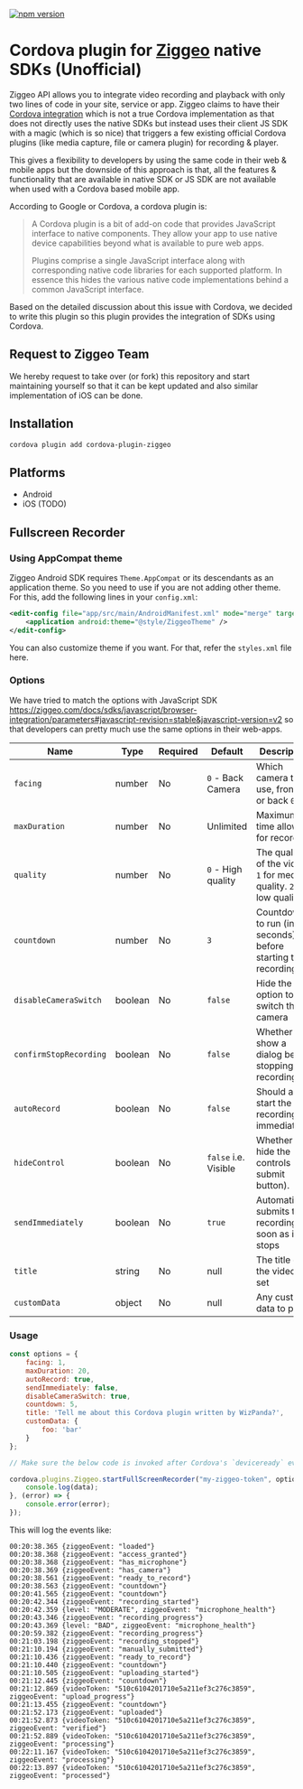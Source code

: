 [![npm version](https://badge.fury.io/js/cordova-plugin-ziggeo.svg)](https://badge.fury.io/js/cordova-plugin-ziggeo)

# Cordova plugin for [Ziggeo](https://ziggeo.com/) native SDKs (Unofficial)

Ziggeo API allows you to integrate video recording and playback with only two lines of code in your site, service or app. Ziggeo claims
 to have their [Cordova integration](https://ziggeo.com/docs/sdks/mobile/cordova#javascript-revision=stable&javascript-version=v2) which
 is not a true Cordova implementation as that does not directly uses the native SDKs but instead uses their client JS SDK with a magic
 (which is so nice) that triggers a few existing official Cordova plugins (like media capture, file or camera plugin) for recording
 & player.
 
This gives a flexibility to developers by using the same code in their web & mobile apps but the downside of this approach is that, all
 the features & functionality that are available in native SDK or JS SDK are not available when used with a Cordova based mobile app.
 
According to Google or Cordova, a cordova plugin is:

> A Cordova plugin is a bit of add-on code that provides JavaScript interface to native components. They allow your app to use native device
> capabilities beyond what is available to pure web apps.
>
> Plugins comprise a single JavaScript interface along with corresponding native code libraries for each supported platform. In essence
> this hides the various native code implementations behind a common JavaScript interface.

Based on the detailed discussion about this issue with Cordova, we decided to write this plugin so this plugin provides the integration of
 SDKs using Cordova.

## Request to Ziggeo Team

We hereby request to take over (or fork) this repository and start maintaining yourself so that it can be kept updated and also similar
 implementation of iOS can be done.

## Installation

```bash
cordova plugin add cordova-plugin-ziggeo
```

## Platforms

- Android
- iOS (TODO)

## Fullscreen Recorder

### Using AppCompat theme

Ziggeo Android SDK requires `Theme.AppCompat` or its descendants as an application theme. So you need to use if you are not adding other
 theme. For this, add the following lines in your `config.xml`:

```xml
<edit-config file="app/src/main/AndroidManifest.xml" mode="merge" target="/manifest/application" xmlns:android="http://schemas.android.com/apk/res/android">
    <application android:theme="@style/ZiggeoTheme" />
</edit-config>
```

You can also customize theme if you want. For that, refer the `styles.xml` file here.

### Options

We have tried to match the options with JavaScript SDK https://ziggeo.com/docs/sdks/javascript/browser-integration/parameters#javascript-revision=stable&javascript-version=v2
so that developers can pretty much use the same options in their web-apps.


| Name              | Type     | Required | Default              | Description                                                             |
|-------------------|----------|----------|----------------------|-------------------------------------------------------------------------|
| `facing`          | number   | No       | `0` - Back Camera    | Which camera to use, front `1` or back `0`.                             |
| `maxDuration`     | number   | No       | Unlimited            | Maximum time allowed for recording.                                     |
| `quality`         | number   | No       | `0` - High quality   | The quality of the video. `1` for medium quality. `2` for low quality.  |
| `countdown`       | number   | No       | `3`                  | Countdown to run (in seconds) before starting the recording             |
| `disableCameraSwitch`| boolean | No     | `false`              | Hide the option to switch the camera                                    |
| `confirmStopRecording`| boolean | No     | `false`              | Whether to show a dialog before stopping the recording                 |
| `autoRecord`      | boolean  | No       | `false`              | Should auto start the recording immediately.                            |
| `hideControl`     | boolean  | No       | `false` i.e. Visible | Whether to hide the controls (like submit button).                      |
| `sendImmediately` | boolean  | No       | `true`               | Automatically submits the recording as soon as it stops                 |
| `title`           | string   | No       | null                 | The title of the video to set                                           |
| `customData`      | object   | No       | null                 | Any custom data to pass                                                 |

### Usage

```javascript
const options = {
    facing: 1,
    maxDuration: 20,
    autoRecord: true,
    sendImmediately: false,
    disableCameraSwitch: true,
    countdown: 5,
    title: 'Tell me about this Cordova plugin written by WizPanda?',
    customData: {
        foo: 'bar'
    }
};

// Make sure the below code is invoked after Cordova's `deviceready` event is fired.

cordova.plugins.Ziggeo.startFullScreenRecorder("my-ziggeo-token", options, (data) => {
    console.log(data);
}, (error) => {
    console.error(error);
});
```

This will log the events like:

```
00:20:38.365 {ziggeoEvent: "loaded"}
00:20:38.368 {ziggeoEvent: "access_granted"}
00:20:38.368 {ziggeoEvent: "has_microphone"}
00:20:38.369 {ziggeoEvent: "has_camera"}
00:20:38.561 {ziggeoEvent: "ready_to_record"}
00:20:38.563 {ziggeoEvent: "countdown"}
00:20:41.565 {ziggeoEvent: "countdown"}
00:20:42.344 {ziggeoEvent: "recording_started"}
00:20:42.359 {level: "MODERATE", ziggeoEvent: "microphone_health"}
00:20:43.346 {ziggeoEvent: "recording_progress"}
00:20:43.369 {level: "BAD", ziggeoEvent: "microphone_health"}
00:20:59.382 {ziggeoEvent: "recording_progress"}
00:21:03.198 {ziggeoEvent: "recording_stopped"}
00:21:10.194 {ziggeoEvent: "manually_submitted"}
00:21:10.436 {ziggeoEvent: "ready_to_record"}
00:21:10.440 {ziggeoEvent: "countdown"}
00:21:10.505 {ziggeoEvent: "uploading_started"}
00:21:12.445 {ziggeoEvent: "countdown"}
00:21:12.869 {videoToken: "510c6104201710e5a211ef3c276c3859", ziggeoEvent: "upload_progress"}
00:21:13.455 {ziggeoEvent: "countdown"}
00:21:52.173 {ziggeoEvent: "uploaded"}
00:21:52.873 {videoToken: "510c6104201710e5a211ef3c276c3859", ziggeoEvent: "verified"}
00:21:52.889 {videoToken: "510c6104201710e5a211ef3c276c3859", ziggeoEvent: "processing"}
00:22:11.167 {videoToken: "510c6104201710e5a211ef3c276c3859", ziggeoEvent: "processing"}
00:22:13.897 {videoToken: "510c6104201710e5a211ef3c276c3859", ziggeoEvent: "processed"}
```
